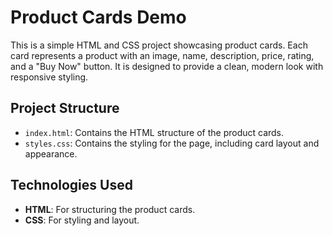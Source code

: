 # Product Cards Demo
This is a simple HTML and CSS project showcasing product cards. Each card represents a product with an image, name, description, price, rating, and a "Buy Now" button. It is designed to provide a clean, modern look with responsive styling.

## Project Structure

- `index.html`: Contains the HTML structure of the product cards.
- `styles.css`: Contains the styling for the page, including card layout and appearance.

## Technologies Used

- **HTML**: For structuring the product cards.
- **CSS**: For styling and layout.
